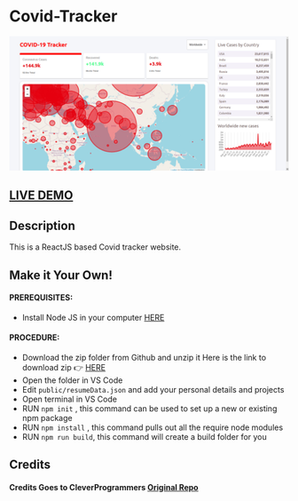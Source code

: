 # Covid-Tracker

![ReactJS Covid-Tracker](https://github.com/pradyumnamahajan52/Covid-Tracker/blob/main/screenshot/covidtracker.png "ReactJS Covid-Tracker")

## <a href="https://www.covidtracker.psmweb.in/" target="_blank">LIVE DEMO</a>

## Description
This is a ReactJS based Covid tracker website. 

## Make it Your Own!
#### PREREQUISITES:
- Install Node JS in your computer <a href='https://nodejs.org/en/'>HERE</a>
#### PROCEDURE:
- Download the zip folder from Github and unzip it
Here is the link to download zip 👉
<a href='https://github.com/pradyumnamahajan52/Covid-Tracker'>HERE</a>
- Open the folder in VS Code
- Edit <code>public/resumeData.json</code> and add your personal details and projects
- Open terminal in VS Code
- RUN <code>npm init</code> , this command can be used to set up a new or existing npm package
- RUN <code>npm install</code> , this command pulls out all the require node modules
- RUN <code>npm run build</code>, this command will create a build folder for you


## Credits

#### Credits Goes to CleverProgrammers <a href='https://github.com/CleverProgrammers/react-covid-tracker'>Original Repo</a>



